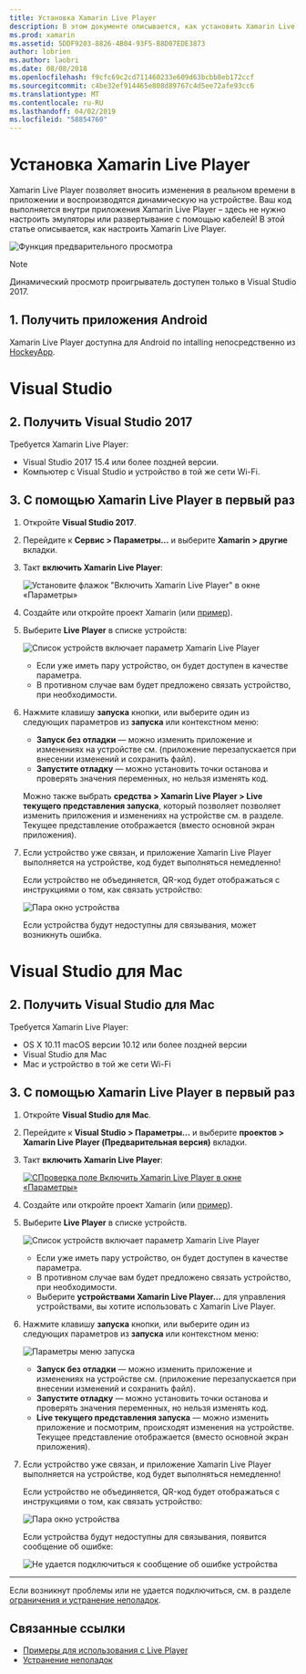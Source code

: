 ```yaml
---
title: Установка Xamarin Live Player
description: В этом документе описывается, как установить Xamarin Live Player и использовать его для динамического изменения к запущенному приложению.
ms.prod: xamarin
ms.assetid: 5DDF9203-8826-4B04-93F5-B8D07EDE3873
author: lobrien
ms.author: laobri
ms.date: 08/08/2018
ms.openlocfilehash: f9cfc69c2cd711460233e609d63bcbb8eb172ccf
ms.sourcegitcommit: c4be32ef914465e808d89767c4d5ee72afe93cc6
ms.translationtype: MT
ms.contentlocale: ru-RU
ms.lasthandoff: 04/02/2019
ms.locfileid: "58854760"
---
```

# <a name="xamarin-live-player-setup"></a>Установка Xamarin Live Player

Xamarin Live Player позволяет вносить изменения в реальном времени в приложении и воспроизводятся динамическую на устройстве. Ваш код выполняется внутри приложения Xamarin Live Player – здесь не нужно настроить эмуляторы или развертывание с помощью кабелей! В этой статье описывается, как настроить Xamarin Live Player.

![Функция предварительного просмотра](~/media/shared/preview.png)

> [!NOTE]
> Динамический просмотр проигрыватель доступен только в Visual Studio 2017.

## <a name="1-get-the-android-app"></a>1. Получить приложения Android

Xamarin Live Player доступна для Android по intalling непосредственно из [HockeyApp](https://aka.ms/xlp-hockeyapp).

# [<a name="visual-studio"></a>Visual Studio](#tab/windows)

## <a name="2-get-visual-studio-2017"></a>2. Получить Visual Studio 2017

Требуется Xamarin Live Player:

- Visual Studio 2017 15.4 или более поздней версии.
- Компьютер с Visual Studio и устройство в той же сети Wi-Fi.

## <a name="3-using-xamarin-live-player-for-the-first-time"></a>3. С помощью Xamarin Live Player в первый раз

1. Откройте **Visual Studio 2017**.
2. Перейдите к **Сервис > Параметры...**  и выберите **Xamarin > другие** вкладки.
3. Такт **включить Xamarin Live Player**:

    ![Установите флажок "Включить Xamarin Live Player" в окне «Параметры»](install-images/vs2017-options.png)

4. Создайте или откройте проект Xamarin (или [пример](~/tools/live-player/samples.md)).
5. Выберите **Live Player** в списке устройств:

    ![Список устройств включает параметр Xamarin Live Player](install-images/devices-empty-windows.png)

    - Если уже иметь пару устройство, он будет доступен в качестве параметра.
    - В противном случае вам будет предложено связать устройство, при необходимости.

6. Нажмите клавишу **запуска** кнопки, или выберите один из следующих параметров из **запуска** или контекстном меню:

    - **Запуск без отладки** — можно изменить приложение и изменениях на устройстве см. (приложение перезапускается при внесении изменений и сохранить файл).
    - **Запустите отладку** — можно установить точки останова и проверять значения переменных, но нельзя изменять код.

    Можно также выбрать **средства > Xamarin Live Player > Live текущего представления запуска**, который позволяет позволяет изменить приложения и изменениях на устройстве см. в разделе. Текущее представление отображается (вместо основной экран приложения).

7. Если устройство уже связан, и приложение Xamarin Live Player выполняется на устройстве, код будет выполняться немедленно!

    Если устройство не объединяется, QR-код будет отображаться с инструкциями о том, как связать устройство:

    ![Пара окно устройства](install-images/manage-empty-windows.png)

    Если устройства будут недоступны для связывания, может возникнуть ошибка.

# [<a name="visual-studio-for-mac"></a>Visual Studio для Mac](#tab/macos)

## <a name="2-get-visual-studio-for-mac"></a>2. Получить Visual Studio для Mac

Требуется Xamarin Live Player:

- OS X 10.11 macOS версии 10.12 или более поздней версии
- Visual Studio для Mac
- Mac и устройство в той же сети Wi-Fi

## <a name="3-using-xamarin-live-player-for-the-first-time"></a>3. С помощью Xamarin Live Player в первый раз

1. Откройте **Visual Studio для Mac**.
2. Перейдите к **Visual Studio > Параметры...**  и выберите **проектов > Xamarin Live Player (Предварительная версия)** вкладки.
3. Такт **включить Xamarin Live Player**:

    [![CПроверка поле Включить Xamarin Live Player в окне «Параметры»](install-images/vsmac-options-sml.png)](install-images/vsmac-options.png#lightbox)

4. Создайте или откройте проект Xamarin (или [пример](~/tools/live-player/samples.md)).
5. Выберите **Live Player** в списке устройств.

    ![Список устройств включает параметр Xamarin Live Player](install-images/devices.png)

    - Если уже иметь пару устройство, он будет доступен в качестве параметра.
    - В противном случае вам будет предложено связать устройство, при необходимости.
    - Выберите **устройствами Xamarin Live Player...**  для управления устройствами, вы хотите использовать с Xamarin Live Player.

6. Нажмите клавишу **запуска** кнопки, или выберите один из следующих параметров из **запуска** или контекстном меню:

    ![Параметры меню запуска](install-images/run-menu.png)

    - **Запуск без отладки** — можно изменить приложение и изменениях на устройстве см. (приложение перезапускается при внесении изменений и сохранить файл).
    - **Запустите отладку** — можно установить точки останова и проверять значения переменных, но нельзя изменять код.
    - **Live текущего представления запуска** — можно изменить приложение и посмотрим, происходят изменения на устройстве. Текущее представление отображается (вместо основной экран приложения).

7. Если устройство уже связан, и приложение Xamarin Live Player выполняется на устройстве, код будет выполняться немедленно!

    Если устройство не объединяется, QR-код будет отображаться с инструкциями о том, как связать устройство:

    ![Пара окно устройства](install-images/manage-empty.png)

    Если устройства будут недоступны для связывания, появится сообщение об ошибке:

    ![Не удается подключиться к сообщение об ошибке устройства](install-images/error-cannot-connect.png)

-----

Если возникнут проблемы или не удается подключиться, см. в разделе [ограничения и устранение неполадок](~/tools/live-player/troubleshooting.md).

## <a name="related-links"></a>Связанные ссылки

- [Примеры для использования с Live Player](https://developer.xamarin.com/samples/xamarin-live-player/all/)
- [Устранение неполадок](~/tools/live-player/troubleshooting.md)
